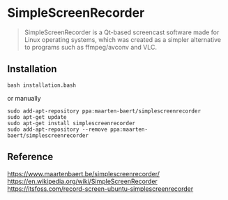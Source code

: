 # SimpleScreenRecorder
> SimpleScreenRecorder is a Qt-based screencast software made for Linux operating systems, which was created as a simpler alternative to programs such as ffmpeg/avconv and VLC.

## Installation 
```
bash installation.bash
```
or manually 
```
sudo add-apt-repository ppa:maarten-baert/simplescreenrecorder
sudo apt-get update
sudo apt-get install simplescreenrecorder
sudo add-apt-repository --remove ppa:maarten-baert/simplescreenrecorder
```

## Reference 
https://www.maartenbaert.be/simplescreenrecorder/   
https://en.wikipedia.org/wiki/SimpleScreenRecorder   
https://itsfoss.com/record-screen-ubuntu-simplescreenrecorder    


